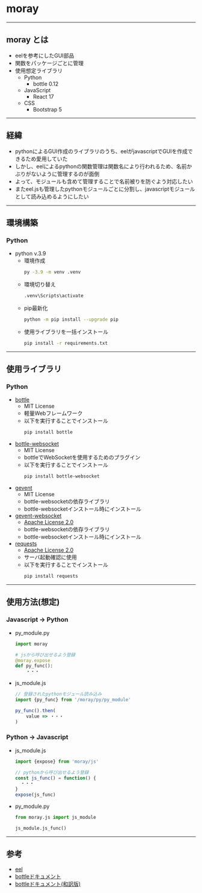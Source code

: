 # moray
***
## moray とは
- eelを参考にしたGUI部品
- 関数をパッケージごとに管理
- 使用想定ライブラリ
  - Python
    - bottle 0.12
  - JavaScript
    - React 17
  - CSS
    - Bootstrap 5

***
## 経緯
- pythonによるGUI作成のライブラリのうち、eelがjavascriptでGUIを作成できるため愛用していた
- しかし、eelによるpythonの関数管理は関数名により行われるため、名前かぶりがないように管理するのが面倒
- よって、モジュールも含めて管理することで名前被りを防ぐよう対応したい
- またeel.jsも管理したpythonモジュールごとに分割し、javascriptモジュールとして読み込めるようにしたい

***
## 環境構築
### Python
- python v.3.9
  - 環境作成
    ``` bash
    py -3.9 -m venv .venv
    ```
  - 環境切り替え
    ``` bash
    .venv\Scripts\activate
    ```
  - pip最新化
    ``` bash
    python -m pip install --upgrade pip
    ```
  - 使用ライブラリを一括インストール
    ``` bash
    pip install -r requirements.txt
    ```

***
## 使用ライブラリ
### Python
- [bottle](https://pypi.org/project/bottle/)
  - MIT License
  - 軽量Webフレームワーク
  - 以下を実行することでインストール
    ``` bash
    pip install bottle
    ```
- [bottle-websocket](https://pypi.org/project/bottle-websocket/)
  - MIT License
  - bottleでWebSocketを使用するためのプラグイン
  - 以下を実行することでインストール
    ``` bash
    pip install bottle-websocket
    ```
- [gevent](https://pypi.org/project/gevent/)
  - MIT License
  - bottle-websocketの依存ライブラリ
  - bottle-websocketインストール時にインストール
- [gevent-websocket](https://pypi.org/project/gevent-websocket/)
  - [Apache License 2.0](http://www.apache.org/licenses/LICENSE-2.0)
  - bottle-websocketの依存ライブラリ
  - bottle-websocketインストール時にインストール
- [requests](https://pypi.org/project/requests/)
  - [Apache License 2.0](http://www.apache.org/licenses/LICENSE-2.0)
  - サーバ起動確認に使用
  - 以下を実行することでインストール
    ``` bash
    pip install requests
    ```

***
## 使用方法(想定)
### Javascript -> Python
- py_module.py
  ``` python
  import moray
  
  # jsから呼び出せるよう登録
  @moray.expose
  def py_func():
      ・・・
  ```
- js_module.js
  ``` javascript
  // 登録されたpythonモジュール読み込み
  import {py_func} from '/moray/py/py_module'
  
  py_func().then(
      value => ・・・
  )
  ```

### Python -> Javascript
- js_module.js
  ``` javascript
  import {expose} from 'moray/js'
  
  // pythonから呼び出せるよう登録
  const js_func() = function() {
    ・・・
  }
  expose(js_func)
  ```
- py_module.py
  ``` python
  from moray.js import js_module
  
  js_module.js_func()
  ```

***
## 参考
- [eel](https://github.com/ChrisKnott/Eel)
- [bottleドキュメント](https://bottlepy.org/docs/dev/tutorial.html)
- [bottleドキュメント(和訳版)](https://bottl-translate-ja.readthedocs.io/en/latest/01_1_tutorial.html)

